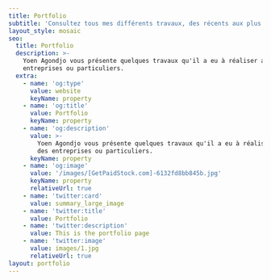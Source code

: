 ```yaml
---
title: Portfolio
subtitle: 'Consultez tous mes différents travaux, des récents aux plus anciens.'
layout_style: mosaic
seo:
  title: Portfolio
  description: >-
    Yoen Agondjo vous présente quelques travaux qu'il a eu à réaliser avec des
    entreprises ou particuliers.
  extra:
    - name: 'og:type'
      value: website
      keyName: property
    - name: 'og:title'
      value: Portfolio
      keyName: property
    - name: 'og:description'
      value: >-
        Yoen Agondjo vous présente quelques travaux qu'il a eu à réaliser avec
        des entreprises ou particuliers.
      keyName: property
    - name: 'og:image'
      value: '/images/[GetPaidStock.com]-6132fd8bb845b.jpg'
      keyName: property
      relativeUrl: true
    - name: 'twitter:card'
      value: summary_large_image
    - name: 'twitter:title'
      value: Portfolio
    - name: 'twitter:description'
      value: This is the portfolio page
    - name: 'twitter:image'
      value: images/1.jpg
      relativeUrl: true
layout: portfolio
---
```

